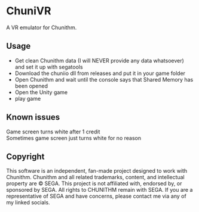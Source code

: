 # ChuniVR
A VR emulator for Chunithm.

## Usage
- Get clean Chunithm data (I will NEVER provide any data whatsoever) and set it up with segatools <br>
- Download the chuniio dll from releases and put it in your game folder <br>
- Open Chunithm and wait until the console says that Shared Memory has been opened <br>
- Open the Unity game <br>
- play game

## Known issues
Game screen turns white after 1 credit <br>
Sometimes game screen just turns white for no reason

## Copyright 
This software is an independent, fan-made project designed to work with Chunithm. Chunithm and all related trademarks, content, and intellectual property are © SEGA.
This project is not affiliated with, endorsed by, or sponsored by SEGA. All rights to CHUNITHM remain with SEGA.
If you are a representative of SEGA and have concerns, please contact me via any of my linked socials.
